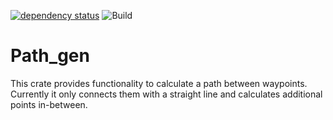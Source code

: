 [![dependency status](https://deps.rs/repo/github/grelltrier/path_gen/status.svg)](https://deps.rs/repo/github/grelltrier/path_gen)
![Build](https://github.com/grelltrier/path_gen/workflows/Build/badge.svg)

# Path_gen

This crate provides functionality to calculate a path between waypoints. Currently it only connects them with a straight line and calculates additional points in-between.
